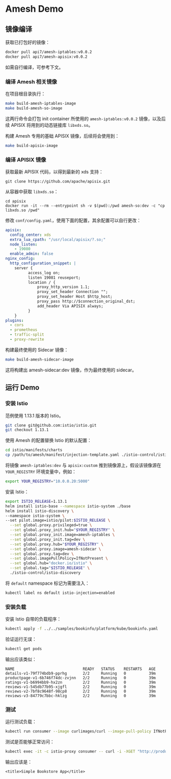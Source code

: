 # Amesh Demo

## 镜像编译

获取已打包好的镜像：

```bash
docker pull api7/amesh-iptables:v0.0.2
docker pull api7/amesh-apisix:v0.0.2
```

如需自行编译，可参考下文。

### 编译 Amesh 相关镜像

在项目根目录执行：

```bash
make build-amesh-iptables-image
make build-amesh-so-image
```

这两行命令会打包 init container 所使用的 `amesh-iptables:v0.0.2` 镜像，以及后续 APISIX 将用到的动态链接库 `libxds.so`。

构建 Amesh 专用的基础 APISIX 镜像，后续将会使用到：

```bash
make build-apisix-image
```

### 编译 APISIX 镜像

获取最新 APISIX 代码，以得到最新的 xds 支持：

```
git clone https://github.com/apache/apisix.git
```

从容器中获取 `libxds.so`：

```
cd apisix
docker run -it --rm --entrypoint sh -v $(pwd):/pwd amesh-so:dev -c "cp libxds.so /pwd"
```

修改 `conf/config.yaml`，使用下面的配置，其余配置可以自行更改：

```yaml
apisix:
  config_center: xds
  extra_lua_cpath: "/usr/local/apisix/?.so;" 
  node_listen:
    - 19080
  enable_admin: false
nginx_config:
  http_configuration_snippet: |
    server {
          access_log on;
          listen 19081 reuseport;
          location / {
              proxy_http_version 1.1;
              proxy_set_header Connection "";
              proxy_set_header Host $http_host;
              proxy_pass http://$connection_original_dst;
              add_header Via APISIX always;
          }
    }
plugins:
  - cors
  - prometheus
  - traffic-split
  - proxy-rewrite
```

构建最终使用的 Sidecar 镜像：

```bash
make build-amesh-sidecar-image
```

这将构建出 amesh-sidecar:dev 镜像，作为最终使用的 sidecar。

## 运行 Demo

### 安装 Istio

范例使用 1.13.1 版本的 Istio。

```bash
git clone git@github.com:istio/istio.git 
git checkout 1.13.1
```

使用 Amesh 的配置替换 Istio 的默认配置：

```bash
cd istio/manifests/charts
cp /path/to/amesh/manifest/injection-template.yaml ./istio-control/istio-discovery/files
```

将镜像 `amesh-iptables:dev` 与 `apisix:custom` 推到镜像源上，假设该镜像源在 `YOUR_REGISTRY` 环境变量中，例如：

```bash
export YOUR_REGISTRY="10.0.0.20:5000"
```

安装 Istio：

```bash
export ISTIO_RELEASE=1.13.1
helm install istio-base --namespace istio-system ./base
helm install istio-discovery \
--namespace istio-system \
--set pilot.image=istio/pilot:$ISTIO_RELEASE \
  --set global.proxy.privileged=true \
  --set global.proxy_init.hub="$YOUR_REGISTRY" \
  --set global.proxy_init.image=amesh-iptables \
  --set global.proxy_init.tag=dev \
  --set global.proxy.hub="$YOUR_REGISTRY" \
  --set global.proxy.image=amesh-sidecar \
  --set global.proxy.tag=dev \
  --set global.imagePullPolicy=IfNotPresent \
  --set global.hub="docker.io/istio" \
  --set global.tag="$ISTIO_RELEASE" \
  ./istio-control/istio-discovery
```

将 `default` namespace 标记为需要注入：

```bash
kubectl label ns default istio-injection=enabled
```

### 安装负载

安装 Istio 自带的负载程序：

```bash
kubectl apply -f ../../samples/bookinfo/platform/kube/bookinfo.yaml
```

验证运行无误：

```bash
kubectl get pods
```

输出应该类似：

```
NAME                              READY   STATUS    RESTARTS   AGE
details-v1-79f774bdb9-pprhg       2/2     Running   0          39m
productpage-v1-6b746f74dc-zvjnn   2/2     Running   0          39m
ratings-v1-b6994bb9-hx2zn         2/2     Running   0          39m
reviews-v1-545db77b95-xjgfl       2/2     Running   0          39m
reviews-v2-7bf8c9648f-98cp8       2/2     Running   0          39m
reviews-v3-84779c7bbc-hklzg       2/2     Running   0          39m
```

### 测试

运行测试负载：

```bash
kubectl run consumer --image curlimages/curl --image-pull-policy IfNotPresent --command sleep 1d
```

测试是否能够正常访问：

```bash
kubectl exec -it -c istio-proxy consumer -- curl -i -XGET "http://productpage:9080/productpage" | grep -o "<title>.*</title>"
```

输出应该是：

```
<title>Simple Bookstore App</title>
```
